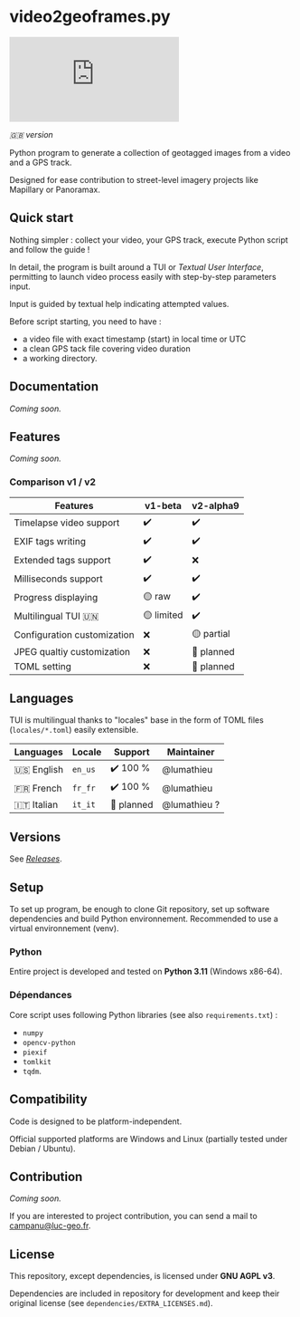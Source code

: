 # video2geoframes.py

![Gitea Release](https://img.shields.io/gitea/v/release/lumathieu/video2geoframes.py?gitea_url=https%3A%2F%2Fgit.luc-geo.fr&include_prereleases&sort=semver&display_name=tag)

_🇬🇧 version_

Python program to generate a collection of geotagged images from a video and a GPS track.

Designed for ease contribution to street-level imagery projects like Mapillary or Panoramax.

## Quick start

Nothing simpler : collect your video, your GPS track, execute Python script and follow the guide !

In detail, the program is built around a TUI or _Textual User Interface_, permitting to launch video process easily with
step-by-step parameters input.

Input is guided by textual help indicating attempted values.

Before script starting, you need to have :
* a video file with exact timestamp (start) in local time or UTC
* a clean GPS tack file covering video duration
* a working directory.

## Documentation

_Coming soon._

## Features

_Coming soon._

### Comparison v1 / v2

| Features                    | v1-beta    | v2-alpha9  |
|-----------------------------|------------|------------|
| Timelapse video support     | ✔️         | ✔️         |
| EXIF tags writing           | ✔️         | ✔️         |
| Extended tags support       | ✔️         | ❌          |
| Milliseconds support        | ✔️         | ✔️         |
| Progress displaying         | 🟡 raw     | ✔️         |
| Multilingual TUI 🇺🇳       | 🟡 limited | ✔️         |
| Configuration customization | ❌          | 🟡 partial | 
| JPEG qualtiy customization  | ❌          | 🔄 planned |
| TOML setting                | ❌          | 🔄 planned |

## Languages
 
TUI is multilingual thanks to "locales" base in the form of TOML files (`locales/*.toml`) easily extensible.

| Languages    | Locale  | Support    | Maintainer   |
|--------------|---------|------------|--------------|
| 🇺🇸 English | `en_us` | ✔️ 100 %   | @lumathieu   |
| 🇫🇷 French  | `fr_fr` | ✔️ 100 %   | @lumathieu   |
| 🇮🇹 Italian | `it_it` | 🔄 planned | @lumathieu ? |

## Versions

See [_Releases_](https://git.luc-geo.fr/lumathieu/video2geoframes.py/releases).

## Setup

To set up program, be enough to clone Git repository, set up software dependencies and build Python environnement.
Recommended to use a virtual environnement (venv).

### Python

Entire project is developed and tested on **Python 3.11** (Windows x86-64).

### Dépendances

Core script uses following Python libraries (see also `requirements.txt`) :
- `numpy`
- `opencv-python`
- `piexif`
- `tomlkit`
- `tqdm`.

## Compatibility

Code is designed to be platform-independent.

Official supported platforms are Windows and Linux (partially tested under Debian / Ubuntu).

## Contribution

_Coming soon._

If you are interested to project contribution, you can send a mail to campanu@luc-geo.fr.

## License

This repository, except dependencies, is licensed under **GNU AGPL v3**.

Dependencies are included in repository for development and keep their original license
(see `dependencies/EXTRA_LICENSES.md`).

